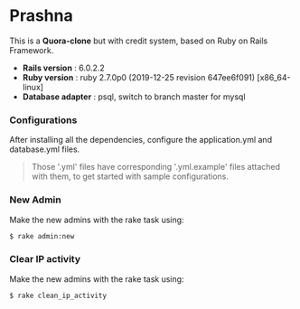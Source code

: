 # Prashna

This is a __Quora-clone__ but with credit system, based on Ruby on Rails Framework.

* **Rails version**    : 6.0.2.2
* **Ruby version**     : ruby 2.7.0p0 (2019-12-25 revision 647ee6f091) [x86_64-linux]
* **Database adapter** : psql, switch to branch master for mysql

### Configurations

After installing all the dependencies, configure the application.yml and database.yml files.

> Those '.yml' files have corresponding '.yml.example' files attached
> with them, to get started with sample configurations.

### New Admin

Make the new admins with the rake task using:

```sh
$ rake admin:new
```
### Clear IP activity

Make the new admins with the rake task using:

```sh
$ rake clean_ip_activity
```
